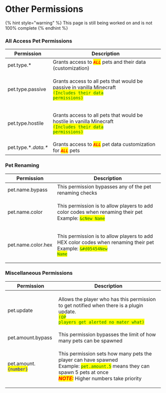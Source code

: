 # Other Permissions

{% hint style="warning" %}
This page is still being worked on and is not 100% complete
{% endhint %}

### All Access Pet Permissions

| Permission            | Description                                                                                                                                                     |
| --------------------- | --------------------------------------------------------------------------------------------------------------------------------------------------------------- |
| pet.type.\*           | Grants access to _<mark style="color:red;">**`ALL`**</mark>_ pets and their data (customization)                                                                |
| pet.type.passive      | <p>Grants access to all pets that would be passive in vanilla Minecraft<br><mark style="color:green;"><code>(Includes their data permissions)</code></mark></p> |
| pet.type.hostile      | <p>Grants access to all pets that would be hostile in vanilla Minecraft<br><mark style="color:green;"><code>(Includes their data permissions)</code></mark></p> |
| pet.type.\*_.data.\*_ | Grants access to _<mark style="color:red;">**`ALL`**</mark>_ pet data customization for _<mark style="color:red;">**`ALL`**</mark>_ pets                        |

### Pet Renaming

| Permission         | Description                                                                                                                                                                |
| ------------------ | -------------------------------------------------------------------------------------------------------------------------------------------------------------------------- |
| pet.name.bypass    | This permission bypasses any of the pet renaming checks                                                                                                                    |
| pet.name.color     | <p>This permission is to allow players to add color codes when renaming their pet<br>Example: <mark style="color:green;"><code>&#x26;cNew Name</code></mark></p>           |
| pet.name.color.hex | <p>This permission is to allow players to add HEX color codes when renaming their pet<br>Example: <mark style="color:green;"><code>&#x26;#d05454New Name</code></mark></p> |

### Miscellaneous Permissions

| Permission                                             | Description                                                                                                                                                                                                                                                                        |
| ------------------------------------------------------ | ---------------------------------------------------------------------------------------------------------------------------------------------------------------------------------------------------------------------------------------------------------------------------------- |
| pet.update                                             | <p>Allows the player who has this permission to get notified when there is a plugin update.<br><mark style="color:green;"><code>(OP players get alerted no mater what)</code></mark></p>                                                                                           |
| pet.amount.bypass                                      | This permission bypasses the limit of how many pets can be spawned                                                                                                                                                                                                                 |
| pet.amount.<mark style="color:blue;">`{number}`</mark> | <p>This permission sets how many pets the player can have spawned<br>Example: <mark style="color:green;"><code>pet.amount.5</code></mark> means they can spawn 5 pets at once <br><em><mark style="color:red;"><strong>NOTE:</strong></mark></em> Higher numbers take priority</p> |
